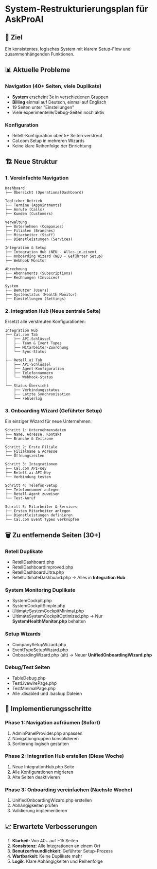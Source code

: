 # System-Restrukturierungsplan für AskProAI

## 🎯 Ziel
Ein konsistentes, logisches System mit klarem Setup-Flow und zusammenhängenden Funktionen.

## 📊 Aktuelle Probleme

### Navigation (40+ Seiten, viele Duplikate)
- **System** erscheint 3x in verschiedenen Gruppen
- **Billing** einmal auf Deutsch, einmal auf Englisch
- 19 Seiten unter "Einstellungen"
- Viele experimentelle/Debug-Seiten noch aktiv

### Konfiguration
- Retell-Konfiguration über 5+ Seiten verstreut
- Cal.com Setup in mehreren Wizards
- Keine klare Reihenfolge der Einrichtung

## 🏗️ Neue Struktur

### 1. Vereinfachte Navigation
```
Dashboard
├── Übersicht (OperationalDashboard)

Täglicher Betrieb
├── Termine (Appointments)
├── Anrufe (Calls)
├── Kunden (Customers)

Verwaltung
├── Unternehmen (Companies)
├── Filialen (Branches)
├── Mitarbeiter (Staff)
├── Dienstleistungen (Services)

Integration & Setup
├── Integration Hub (NEU - Alles-in-einem)
├── Onboarding Wizard (NEU - Geführter Setup)
├── Webhook Monitor

Abrechnung
├── Abonnements (Subscriptions)
├── Rechnungen (Invoices)

System
├── Benutzer (Users)
├── Systemstatus (Health Monitor)
├── Einstellungen (Settings)
```

### 2. Integration Hub (Neue zentrale Seite)
Ersetzt alle verstreuten Konfigurationen:

```
Integration Hub
├── Cal.com Tab
│   ├── API-Schlüssel
│   ├── Team & Event Types
│   ├── Mitarbeiter-Zuordnung
│   └── Sync-Status
│
├── Retell.ai Tab
│   ├── API-Schlüssel
│   ├── Agent-Konfiguration
│   ├── Telefonnummern
│   └── Webhook-Status
│
└── Status-Übersicht
    ├── Verbindungsstatus
    ├── Letzte Synchronisation
    └── Fehlerlog
```

### 3. Onboarding Wizard (Geführter Setup)
Ein einziger Wizard für neue Unternehmen:

```
Schritt 1: Unternehmensdaten
├── Name, Adresse, Kontakt
└── Branche & Zeitzone

Schritt 2: Erste Filiale
├── Filialname & Adresse
└── Öffnungszeiten

Schritt 3: Integrationen
├── Cal.com API-Key
├── Retell.ai API-Key
└── Verbindung testen

Schritt 4: Telefon-Setup
├── Telefonnummer anlegen
├── Retell-Agent zuweisen
└── Test-Anruf

Schritt 5: Mitarbeiter & Services
├── Ersten Mitarbeiter anlegen
├── Dienstleistungen definieren
└── Cal.com Event Types verknüpfen
```

## 🗑️ Zu entfernende Seiten (30+)

### Retell Duplikate
- RetellDashboard.php
- RetellDashboardImproved.php
- RetellDashboardUltra.php
- RetellUltimateDashboard.php
→ Alles in **Integration Hub**

### System Monitoring Duplikate
- SystemCockpit.php
- SystemCockpitSimple.php
- UltimateSystemCockpitMinimal.php
- UltimateSystemCockpitOptimized.php
→ Nur **SystemHealthMonitor.php** behalten

### Setup Wizards
- CompanySetupWizard.php
- EventTypeSetupWizard.php
- OnboardingWizard.php (alt)
→ Neuer **UnifiedOnboardingWizard.php**

### Debug/Test Seiten
- TableDebug.php
- TestLivewirePage.php
- TestMinimalPage.php
- Alle .disabled und .backup Dateien

## 🔧 Implementierungsschritte

### Phase 1: Navigation aufräumen (Sofort)
1. AdminPanelProvider.php anpassen
2. Navigationgruppen konsolidieren
3. Sortierung logisch gestalten

### Phase 2: Integration Hub erstellen (Diese Woche)
1. Neue IntegrationHub.php Seite
2. Alle Konfigurationen migrieren
3. Alte Seiten deaktivieren

### Phase 3: Onboarding vereinfachen (Nächste Woche)
1. UnifiedOnboardingWizard.php erstellen
2. Abhängigkeiten prüfen
3. Validierung implementieren

## 📈 Erwartete Verbesserungen

1. **Klarheit**: Von 40+ auf ~15 Seiten
2. **Konsistenz**: Alle Integrationen an einem Ort
3. **Benutzerfreundlichkeit**: Geführter Setup-Prozess
4. **Wartbarkeit**: Keine Duplikate mehr
5. **Logik**: Klare Abhängigkeiten und Reihenfolge